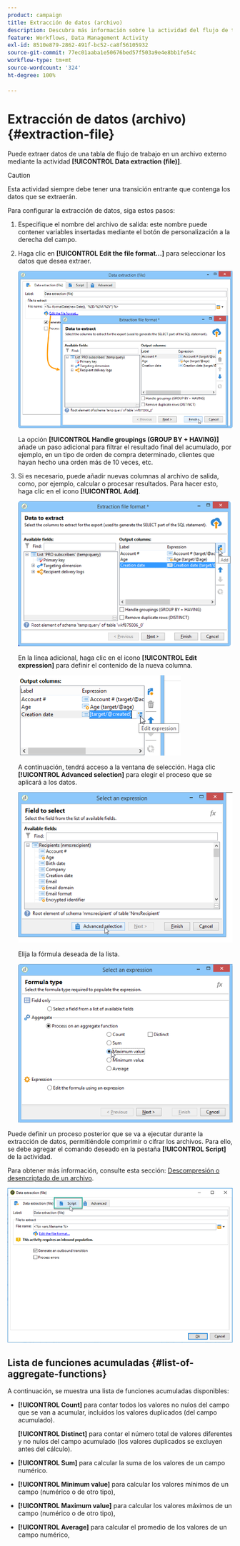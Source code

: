 ```yaml
---
product: campaign
title: Extracción de datos (archivo)
description: Descubra más información sobre la actividad del flujo de trabajo Extracción de datos (archivo).
feature: Workflows, Data Management Activity
exl-id: 8510e879-2862-491f-bc52-ca8f56105932
source-git-commit: 77ec01aaba1e50676bed57f503a9e4e8bb1fe54c
workflow-type: tm+mt
source-wordcount: '324'
ht-degree: 100%

---
```


# Extracción de datos (archivo){#extraction-file}



Puede extraer datos de una tabla de flujo de trabajo en un archivo externo mediante la actividad **[!UICONTROL Data extraction (file)]**.

>[!CAUTION]
>
>Esta actividad siempre debe tener una transición entrante que contenga los datos que se extraerán.

Para configurar la extracción de datos, siga estos pasos:

1. Especifique el nombre del archivo de salida: este nombre puede contener variables insertadas mediante el botón de personalización a la derecha del campo.
1. Haga clic en **[!UICONTROL Edit the file format...]** para seleccionar los datos que desea extraer.

   ![](assets/s_advuser_extract_file_param.png)

   La opción **[!UICONTROL Handle groupings (GROUP BY + HAVING)]** añade un paso adicional para filtrar el resultado final del acumulado, por ejemplo, en un tipo de orden de compra determinado, clientes que hayan hecho una orden más de 10 veces, etc.

1. Si es necesario, puede añadir nuevas columnas al archivo de salida, como, por ejemplo, calcular o procesar resultados. Para hacer esto, haga clic en el icono **[!UICONTROL Add]**.

   ![](assets/s_advuser_extract_file_add_col.png)

   En la línea adicional, haga clic en el icono **[!UICONTROL Edit expression]** para definir el contenido de la nueva columna.

   ![](assets/s_advuser_extract_file_add_exp.png)

   A continuación, tendrá acceso a la ventana de selección. Haga clic **[!UICONTROL Advanced selection]** para elegir el proceso que se aplicará a los datos.

   ![](assets/s_advuser_extract_file_advanced_selection.png)

   Elija la fórmula deseada de la lista.

   ![](assets/s_advuser_extract_file_agregate_values.png)

Puede definir un proceso posterior que se va a ejecutar durante la extracción de datos, permitiéndole comprimir o cifrar los archivos. Para ello, se debe agregar el comando deseado en la pestaña **[!UICONTROL Script]** de la actividad.

Para obtener más información, consulte esta sección: [Descompresión o desencriptado de un archivo](use-workflow-data.md#zipping-or-encrypting-a-file).

![](assets/postprocessing_dataextraction.png)

## Lista de funciones acumuladas {#list-of-aggregate-functions}

A continuación, se muestra una lista de funciones acumuladas disponibles:

* **[!UICONTROL Count]** para contar todos los valores no nulos del campo que se van a acumular, incluidos los valores duplicados (del campo acumulado).

  **[!UICONTROL Distinct]** para contar el número total de valores diferentes y no nulos del campo acumulado (los valores duplicados se excluyen antes del cálculo).

* **[!UICONTROL Sum]** para calcular la suma de los valores de un campo numérico.
* **[!UICONTROL Minimum value]** para calcular los valores mínimos de un campo (numérico o de otro tipo),
* **[!UICONTROL Maximum value]** para calcular los valores máximos de un campo (numérico o de otro tipo),
* **[!UICONTROL Average]** para calcular el promedio de los valores de un campo numérico,
